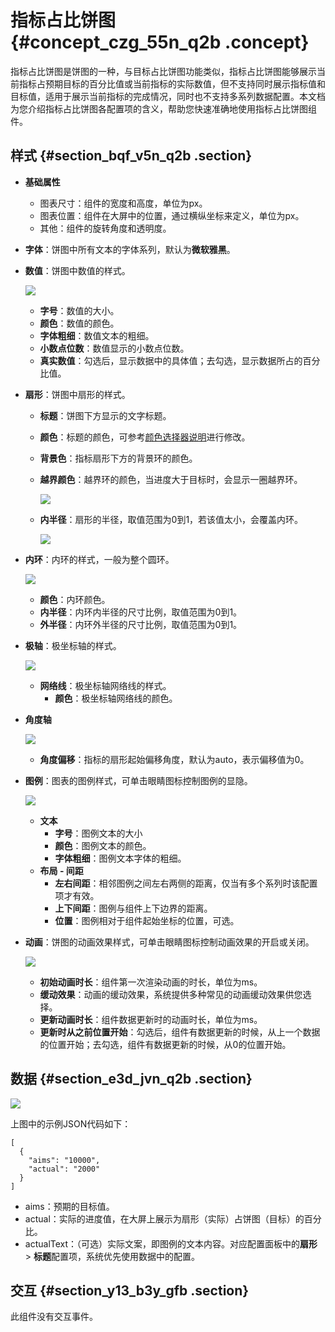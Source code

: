 # 指标占比饼图 {#concept_czg_55n_q2b .concept}

指标占比饼图是饼图的一种，与目标占比饼图功能类似，指标占比饼图能够展示当前指标占预期目标的百分比值或当前指标的实际数值，但不支持同时展示指标值和目标值，适用于展示当前指标的完成情况，同时也不支持多系列数据配置。本文档为您介绍指标占比饼图各配置项的含义，帮助您快速准确地使用指标占比饼图组件。

## 样式 {#section_bqf_v5n_q2b .section}

-   **基础属性** 

    -   图表尺寸：组件的宽度和高度，单位为px。
    -   图表位置：组件在大屏中的位置，通过横纵坐标来定义，单位为px。
    -   其他：组件的旋转角度和透明度。

-   **字体**：饼图中所有文本的字体系列，默认为**微软雅黑**。
-   **数值**：饼图中数值的样式。

    ![](http://static-aliyun-doc.oss-cn-hangzhou.aliyuncs.com/assets/img/16974/15589393009468_zh-CN.png)

    -   **字号**：数值的大小。
    -   **颜色**：数值的颜色。
    -   **字体粗细**：数值文本的粗细。
    -   **小数点位数**：数值显示的小数点位数。
    -   **真实数值**：勾选后，显示数据中的具体值；去勾选，显示数据所占的百分比值。
-   **扇形**：饼图中扇形的样式。
    -   **标题**：饼图下方显示的文字标题。

    -   **颜色**：标题的颜色，可参考[颜色选择器说明](intl.zh-CN/用户指南/组件指南/配置项说明.md#section_kdw_vj4_t2b)进行修改。
    -   **背景色**：指标扇形下方的背景环的颜色。

    -   **越界颜色**：越界环的颜色，当进度大于目标时，会显示一圈越界环。

        ![](http://static-aliyun-doc.oss-cn-hangzhou.aliyuncs.com/assets/img/16974/15589393009475_zh-CN.png)

    -   **内半径**：扇形的半径，取值范围为0到1，若该值太小，会覆盖内环。

        ![](http://static-aliyun-doc.oss-cn-hangzhou.aliyuncs.com/assets/img/16974/15589393009476_zh-CN.png)

-   **内环**：内环的样式，一般为整个圆环。

    ![](http://static-aliyun-doc.oss-cn-hangzhou.aliyuncs.com/assets/img/16974/15589393009477_zh-CN.png)

    -   **颜色**：内环颜色。
    -   **内半径**：内环内半径的尺寸比例，取值范围为0到1。
    -   **外半径**：内环外半径的尺寸比例，取值范围为0到1。
-   **极轴**：极坐标轴的样式。

    ![](http://static-aliyun-doc.oss-cn-hangzhou.aliyuncs.com/assets/img/16974/15589393009479_zh-CN.png)

    -   **网络线**：极坐标轴网络线的样式。
        -   **颜色**：极坐标轴网络线的颜色。
-   **角度轴**

    ![](http://static-aliyun-doc.oss-cn-hangzhou.aliyuncs.com/assets/img/16974/15589393009480_zh-CN.png)

    -   **角度偏移**：指标的扇形起始偏移角度，默认为auto，表示偏移值为0。
-   **图例**：图表的图例样式，可单击眼睛图标控制图例的显隐。

    ![](http://static-aliyun-doc.oss-cn-hangzhou.aliyuncs.com/assets/img/16974/15589393009481_zh-CN.png)

    -   **文本** 
        -   **字号**：图例文本的大小
        -   **颜色**：图例文本的颜色。
        -   **字体粗细**：图例文本字体的粗细。
    -   **布局 - 间距** 
        -   **左右间距**：相邻图例之间左右两侧的距离，仅当有多个系列时该配置项才有效。
        -   **上下间距**：图例与组件上下边界的距离。
        -   **位置**：图例相对于组件起始坐标的位置，可选。
-   **动画**：饼图的动画效果样式，可单击眼睛图标控制动画效果的开启或关闭。

    ![](http://static-aliyun-doc.oss-cn-hangzhou.aliyuncs.com/assets/img/16974/155893930014379_zh-CN.png)

    -   **初始动画时长**：组件第一次渲染动画的时长，单位为ms。
    -   **缓动效果**：动画的缓动效果，系统提供多种常见的动画缓动效果供您选择。
    -   **更新动画时长**：组件数据更新时的动画时长，单位为ms。
    -   **更新时从之前位置开始**：勾选后，组件有数据更新的时候，从上一个数据的位置开始；去勾选，组件有数据更新的时候，从0的位置开始。

## 数据 {#section_e3d_jvn_q2b .section}

![](http://static-aliyun-doc.oss-cn-hangzhou.aliyuncs.com/assets/img/16974/15589393009483_zh-CN.png)

上图中的示例JSON代码如下：

``` {#codeblock_ree_trc_n4d}
[
  {
    "aims": "10000",
    "actual": "2000"
  }
]
```

-   aims：预期的目标值。
-   actual：实际的进度值，在大屏上展示为扇形（实际）占饼图（目标）的百分比。
-   actualText：（可选）实际文案，即图例的文本内容。对应配置面板中的**扇形** \> **标题**配置项，系统优先使用数据中的配置。

## 交互 {#section_y13_b3y_gfb .section}

此组件没有交互事件。

